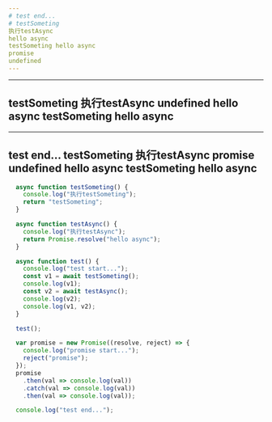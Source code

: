 ```yaml
---
# test end...
# testSometing
执行testAsync
hello async
testSometing hello async
promise
undefined
---
```


---
<!-- test end...
promise -->
testSometing
执行testAsync
undefined
hello async
testSometing hello async
---

---
test end...
testSometing
执行testAsync
promise
undefined
hello async
testSometing hello async
---

```javascript
  async function testSometing() {
    console.log("执行testSometing");
    return "testSometing";
  }

  async function testAsync() {
    console.log("执行testAsync");
    return Promise.resolve("hello async");
  }

  async function test() {
    console.log("test start...");
    const v1 = await testSometing();
    console.log(v1);
    const v2 = await testAsync();
    console.log(v2);
    console.log(v1, v2);
  }

  test();

  var promise = new Promise((resolve, reject) => {
    console.log("promise start...");
    reject("promise");
  });
  promise
    .then(val => console.log(val))
    .catch(val => console.log(val))
    .then(val => console.log(val));

  console.log("test end...");
```